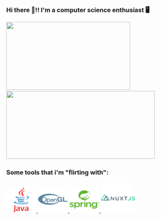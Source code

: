 ### Hi there 👋!! I'm a computer science enthusiast 🖥️

<!--
**gxrj/gxrj** is a ✨ _special_ ✨ repository because its `README.md` (this file) appears on your GitHub profile.

Here are some ideas to get you started:

- 🔭 I’m currently working on ...
- 🌱 I’m currently learning ...
- 👯 I’m looking to collaborate on ...
- 🤔 I’m looking for help with ...
- 💬 Ask me about ...
- 📫 How to reach me: ...
- 😄 Pronouns: ...
- ⚡ Fun fact: ...
-->
<div>
 <a href="https://github.com/gxrj">
  <img src ="https://github-readme-stats.vercel.app/api/top-langs/?username=gxrj&theme=darcula&layout=compact" width="330px" height="180px">  
  <img src ="https://github-readme-stats.vercel.app/api?username=gxrj&show_icons=true&theme=darcula" width="395px" height="180px">
 </a>
</div>

### Some tools that i'm "flirting with":
<div style="display:inline-block">
 <a href="https://dev.java/">
  <img height="70" width="80" src="https://github.com/devicons/devicon/blob/master/icons/java/java-original-wordmark.svg"/>
 </a>
 <a href="https://www.opengl.org/">
  <img height="70" width="80" src="https://github.com/devicons/devicon/blob/master/icons/opengl/opengl-original.svg"/>
 </a>
 <a href="https://spring.io/">
  <img height="70" width="80" src="https://github.com/devicons/devicon/blob/master/icons/spring/spring-original-wordmark.svg"/>
 </a>
 <a href="https://nuxt.com/">
  <img height="80" width="90"src="https://github.com/devicons/devicon/blob/master/icons/nuxtjs/nuxtjs-original-wordmark.svg"/>
 </a>
</div> 
  
